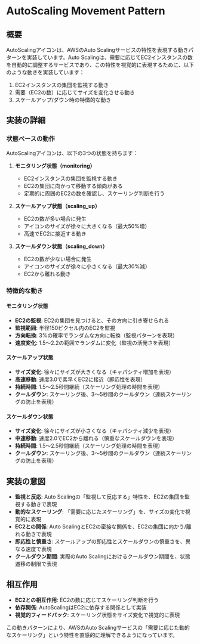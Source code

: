 # AutoScaling Movement Pattern

## 概要

AutoScalingアイコンは、AWSのAuto Scalingサービスの特性を表現する動きパターンを実装しています。Auto Scalingは、需要に応じてEC2インスタンスの数を自動的に調整するサービスであり、この特性を視覚的に表現するために、以下のような動きを実装しています：

1. EC2インスタンスの集団を監視する動き
2. 需要（EC2の数）に応じてサイズを変化させる動き
3. スケールアップ/ダウン時の特徴的な動き

## 実装の詳細

### 状態ベースの動作

AutoScalingアイコンは、以下の3つの状態を持ちます：

1. **モニタリング状態（monitoring）**
   - EC2インスタンスの集団を監視する動き
   - EC2の集団に向かって移動する傾向がある
   - 定期的に周囲のEC2の数を確認し、スケーリング判断を行う

2. **スケールアップ状態（scaling_up）**
   - EC2の数が多い場合に発生
   - アイコンのサイズが徐々に大きくなる（最大50%増）
   - 高速でEC2に接近する動き

3. **スケールダウン状態（scaling_down）**
   - EC2の数が少ない場合に発生
   - アイコンのサイズが徐々に小さくなる（最大30%減）
   - EC2から離れる動き

### 特徴的な動き

#### モニタリング状態

- **EC2の監視**: EC2の集団を見つけると、その方向に引き寄せられる
- **監視範囲**: 半径150ピクセル内のEC2を監視
- **方向転換**: 3%の確率でランダムな方向に転換（監視パターンを表現）
- **速度変化**: 1.5〜2.2の範囲でランダムに変化（監視の活発さを表現）

#### スケールアップ状態

- **サイズ変化**: 徐々にサイズが大きくなる（キャパシティ増加を表現）
- **高速移動**: 速度3.0で素早くEC2に接近（即応性を表現）
- **持続時間**: 1.5〜2.5秒間継続（スケーリング処理の時間を表現）
- **クールダウン**: スケーリング後、3〜5秒間のクールダウン（連続スケーリングの防止を表現）

#### スケールダウン状態

- **サイズ変化**: 徐々にサイズが小さくなる（キャパシティ減少を表現）
- **中速移動**: 速度2.0でEC2から離れる（慎重なスケールダウンを表現）
- **持続時間**: 1.5〜2.5秒間継続（スケーリング処理の時間を表現）
- **クールダウン**: スケーリング後、3〜5秒間のクールダウン（連続スケーリングの防止を表現）

## 実装の意図

- **監視と反応**: Auto Scalingの「監視して反応する」特性を、EC2の集団を監視する動きで表現
- **動的なスケーリング**: 「需要に応じたスケーリング」を、サイズの変化で視覚的に表現
- **EC2との関係**: Auto ScalingとEC2の密接な関係を、EC2の集団に向かう/離れる動きで表現
- **即応性と慎重さ**: スケールアップの即応性とスケールダウンの慎重さを、異なる速度で表現
- **クールダウン期間**: 実際のAuto Scalingにおけるクールダウン期間を、状態遷移の制限で表現

## 相互作用

- **EC2との相互作用**: EC2の数に応じてスケーリング判断を行う
- **依存関係**: AutoScalingはEC2に依存する関係として実装
- **視覚的フィードバック**: スケーリング状態をサイズ変化で視覚的に表現

この動きパターンにより、AWSのAuto Scalingサービスの「需要に応じた動的なスケーリング」という特性を直感的に理解できるようになっています。